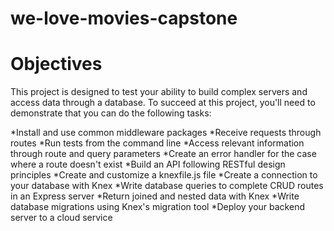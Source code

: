 # we-love-movies-capstone

# Objectives

This project is designed to test your ability to build complex servers and access data through a database. To succeed at this project, you'll need to demonstrate that you can do the following tasks:

*Install and use common middleware packages
*Receive requests through routes
*Run tests from the command line
*Access relevant information through route and query parameters
*Create an error handler for the case where a route doesn't exist
*Build an API following RESTful design principles
*Create and customize a knexfile.js file
*Create a connection to your database with Knex
*Write database queries to complete CRUD routes in an Express server
*Return joined and nested data with Knex
*Write database migrations using Knex's migration tool
*Deploy your backend server to a cloud service